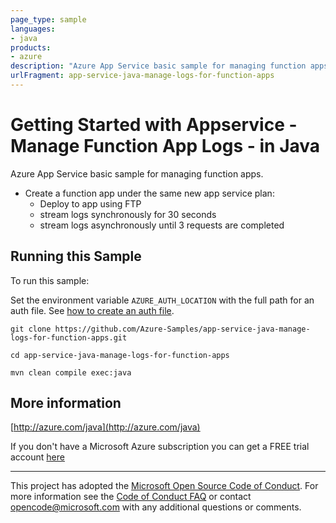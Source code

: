 ```yaml
---
page_type: sample
languages:
- java
products:
- azure
description: "Azure App Service basic sample for managing function apps."
urlFragment: app-service-java-manage-logs-for-function-apps 
---
```


# Getting Started with Appservice - Manage Function App Logs - in Java #


  Azure App Service basic sample for managing function apps.
   - Create a function app under the same new app service plan:
     - Deploy to app using FTP
     - stream logs synchronously for 30 seconds
     - stream logs asynchronously until 3 requests are completed
 

## Running this Sample ##

To run this sample:

Set the environment variable `AZURE_AUTH_LOCATION` with the full path for an auth file. See [how to create an auth file](https://github.com/Azure/azure-libraries-for-java/blob/master/AUTH.md).

    git clone https://github.com/Azure-Samples/app-service-java-manage-logs-for-function-apps.git

    cd app-service-java-manage-logs-for-function-apps

    mvn clean compile exec:java

## More information ##

[http://azure.com/java](http://azure.com/java)

If you don't have a Microsoft Azure subscription you can get a FREE trial account [here](http://go.microsoft.com/fwlink/?LinkId=330212)

---

This project has adopted the [Microsoft Open Source Code of Conduct](https://opensource.microsoft.com/codeofconduct/). For more information see the [Code of Conduct FAQ](https://opensource.microsoft.com/codeofconduct/faq/) or contact [opencode@microsoft.com](mailto:opencode@microsoft.com) with any additional questions or comments.

